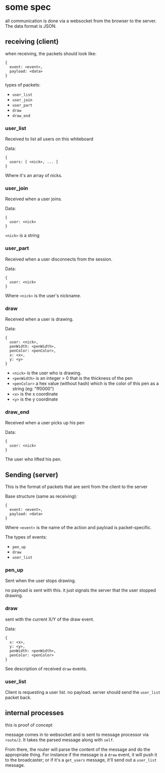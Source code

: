 # some spec

all communication is done via a websocket from the browser to the server. The data format is JSON.

## receiving (client)

when receiving, the packets should look like:

    {
      event: <event>,
      payload: <data>
    }

types of packets:

 * `user_list`
 * `user_join`
 * `user_part`
 * `draw`
 * `draw_end`

### user_list

Received to list all users on this whiteboard

Data:

    {
      users: [ <nick>, ... ]
    }

Where it's an array of nicks.

### user_join

Received when a user joins.

Data:

    {
      user: <nick>
    }

`<nick>` is a string

### user_part

Received when a user disconnects from the session.

Data:

    {
      user: <nick>
    }

Where `<nick>` is the user's nickname.

### draw

Received when a user is drawing.

Data:

    {
      user: <nick>,
      penWidth: <penWidth>,
      penColor: <penColor>,
      x: <x>,
      y: <y>
    }

 * `<nick>` is the user who is drawing.
 * `<penWidth>` is an integer > 0 that is the thickness of the pen
 * `<penColor>` a hex value (without hash) which is the color of this pen as a string (eg: "ff0000")
 * `<x>` is the x coordinate
 * `<y>` is the y coordinate

### draw_end

Received when a user picks up his pen

Data:

    {
      user: <nick>
    }

The user who lifted his pen.

## Sending (server)

This is the format of packets that are sent from the client to the server

Base structure (same as receiving):

    {
      event: <event>,
      payload: <data>
    }

Where `<event>` is the name of the action and payload is packet-specific.

The types of events:

 * `pen_up`
 * `draw`
 * `user_list`

### pen_up

Sent when the user stops drawing.

no payload is sent with this. it just signals the server that the user stopped drawing.

### draw

sent with the current X/Y of the draw event.

Data:

    {
      x: <x>,
      y: <y>,
      penWidth: <penWidth>,
      penColor: <penColor>
    }

See description of received `draw` events.

### user_list

Client is requesting a user list. no payload. server should send the `user_list` packet back.

## internal processes

this is proof of concept

message comes in to websocket and is sent to message processor via `route/2`. It takes the parsed message along with `self`.

From there, the router will parse the content of the message and do the appropriate thing. For instance
if the message is a `draw` event, it will push it to the broadcaster; or if it's a `get_users` message,
it'll send out a `user_list` message.

